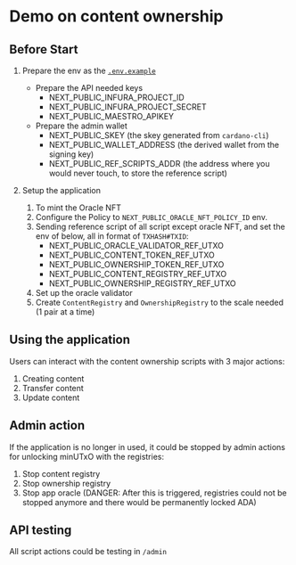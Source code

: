# Demo on content ownership

## Before Start

1. Prepare the env as the [`.env.example`](.env.example)

   - Prepare the API needed keys
     - NEXT_PUBLIC_INFURA_PROJECT_ID
     - NEXT_PUBLIC_INFURA_PROJECT_SECRET
     - NEXT_PUBLIC_MAESTRO_APIKEY
   - Prepare the admin wallet
     - NEXT_PUBLIC_SKEY (the skey generated from `cardano-cli`)
     - NEXT_PUBLIC_WALLET_ADDRESS (the derived wallet from the signing key)
     - NEXT_PUBLIC_REF_SCRIPTS_ADDR (the address where you would never touch, to store the reference script)

2. Setup the application
   1. To mint the Oracle NFT
   2. Configure the Policy to `NEXT_PUBLIC_ORACLE_NFT_POLICY_ID` env.
   3. Sending reference script of all script except oracle NFT, and set the env of below, all in format of `TXHASH#TXID`:
      - NEXT_PUBLIC_ORACLE_VALIDATOR_REF_UTXO
      - NEXT_PUBLIC_CONTENT_TOKEN_REF_UTXO
      - NEXT_PUBLIC_OWNERSHIP_TOKEN_REF_UTXO
      - NEXT_PUBLIC_CONTENT_REGISTRY_REF_UTXO
      - NEXT_PUBLIC_OWNERSHIP_REGISTRY_REF_UTXO
   4. Set up the oracle validator
   5. Create `ContentRegistry` and `OwnershipRegistry` to the scale needed (1 pair at a time)

## Using the application

Users can interact with the content ownership scripts with 3 major actions:

1. Creating content
2. Transfer content
3. Update content

## Admin action

If the application is no longer in used, it could be stopped by admin actions for unlocking minUTxO with the registries:

1. Stop content registry
2. Stop ownership registry
3. Stop app oracle (DANGER: After this is triggered, registries could not be stopped anymore and there would be permanently locked ADA)

## API testing

All script actions could be testing in `/admin`
